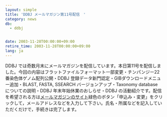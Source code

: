 ```yaml
---
layout: simple
title: 'DDBJ メールマガジン第11号配信　'
category: news
db:
  - ddbj


date: 2003-11-28T00:00:00+09:00
retire_time: 2003-11-28T00:00:00+09:00
lang: ja
---
```


DDBJ では奇数月末にメールマガジンを配信しています。本日第11号を配信しました。今回の内容はフラットファイルフォーマット一部変更・チンパンジー22番染色体ゲノム配列公開・DDBJ 登録データ新門認定・GIBダウンロードメニュー追加・BLAST, FASTA, SSEARCH バージョンアップ・Taxonomy database についての説明・DDBJ 年末年始休業のおしらせ・DDBJ の活動紹介です。配信を希望される方は<a href="/subscribe-ddbj.html">メールマガジンのサイト</a>緑色のボタン「申込み・変更」をクリックして，メールアドレスなどを入力して下さい。氏名・所属などを記入していただくだけで，手続きは完了します。
